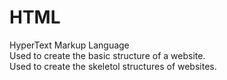 # HTML
HyperText Markup Language<br />
Used to create the basic structure of a website.<br />
Used to create the skeletol structures of websites.
